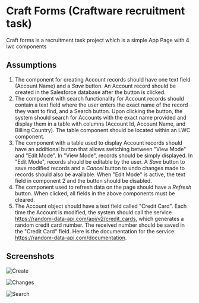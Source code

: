 # Craft Forms (Craftware recruitment task)

Craft forms is a recruitment task project which is a simple App Page with 4 lwc components

## Assumptions

1. The component for creating Account records should have one text field (Account Name) and a _Save_ button.
   An Account record should be created in the Salesforce database after the button is clicked.
2. The component with search functionality for Account records should contain a text field where the user enters the exact name of the record they want to find, and a Search button. Upon clicking the button, the system should search for Accounts with the exact name provided and display them in a table with columns (Account Id, Account Name, and Billing Country). The table component should be located within an LWC component.
3. The component with a table used to display Account records should have an additional button that allows switching between "View Mode" and "Edit Mode". In "View Mode", records should be simply displayed. In "Edit Mode", records should be editable by the user. A _Save_ button to save modified records and a _Cancel_ button to undo changes made to records should also be available. When "Edit Mode" is active, the text field in component 2 and the button should be disabled.
4. The component used to refresh data on the page should have a _Refresh_ button. When clicked, all fields in the above components must be cleared.
5. The Account object should have a text field called "Credit Card". Each time the Account is modified, the system should call the service https://random-data-api.com/api/v2/credit_cards, which generates a random credit card number. The received number should be saved in the "Credit Card" field. Here is the documentation for the service: https://random-data-api.com/documentation.

## Screenshots

![Create](https://i.postimg.cc/KYJ6JHXJ/create.png)

![Changes](https://i.postimg.cc/ZRqSmhPG/2023-05-31.png)

![Search](https://i.postimg.cc/CKhyCV2R/search.png)
